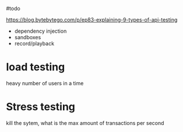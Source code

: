 #todo 

https://blog.bytebytego.com/p/ep83-explaining-9-types-of-api-testing

- dependency injection
- sandboxes
- record/playback

# load testing
heavy number of users in a time
# Stress testing
kill the sytem, what is the max amount of transactions per second